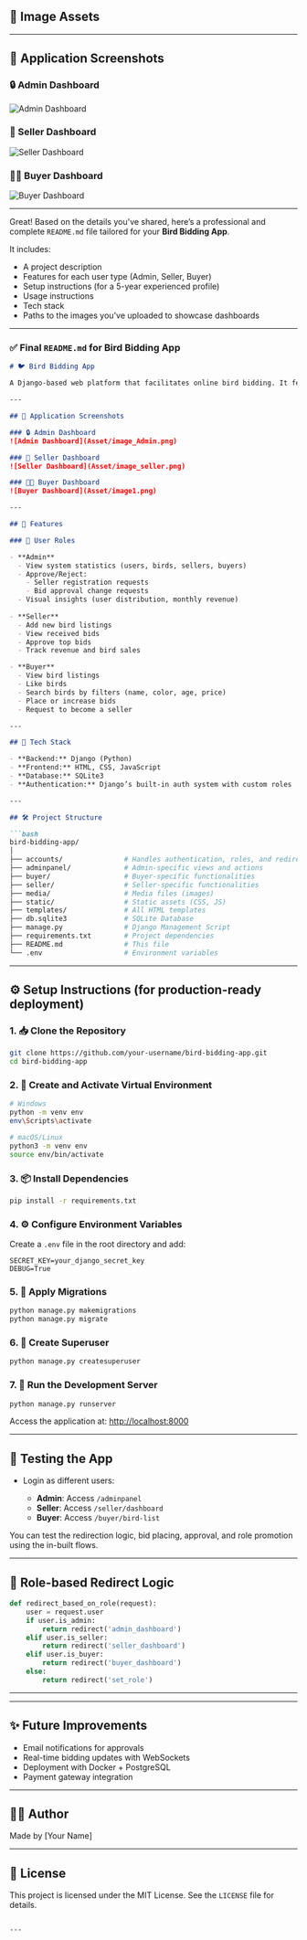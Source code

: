 ## 📂 Image Assets
---
## 📸 Application Screenshots

### 🔒 Admin Dashboard
![Admin Dashboard](Assets/image_Admin.png)
### 🛒 Seller Dashboard
![Seller Dashboard](Assets/image_seller.png)

### 🧑‍💻 Buyer Dashboard
![Buyer Dashboard](Assets/image1.png)

---


Great! Based on the details you've shared, here’s a professional and complete `README.md` file tailored for your **Bird Bidding App**.

It includes:

* A project description
* Features for each user type (Admin, Seller, Buyer)
* Setup instructions (for a 5-year experienced profile)
* Usage instructions
* Tech stack
* Paths to the images you've uploaded to showcase dashboards

---

### ✅ Final `README.md` for Bird Bidding App

````markdown
# 🐦 Bird Bidding App

A Django-based web platform that facilitates online bird bidding. It features role-based dashboards and functionalities for **Admin**, **Seller**, and **Buyer** users.

---

## 📸 Application Screenshots

### 🔒 Admin Dashboard
![Admin Dashboard](Asset/image_Admin.png)

### 🛒 Seller Dashboard
![Seller Dashboard](Asset/image_seller.png)

### 🧑‍💻 Buyer Dashboard
![Buyer Dashboard](Asset/image1.png)

---

## 🚀 Features

### 👤 User Roles

- **Admin**
  - View system statistics (users, birds, sellers, buyers)
  - Approve/Reject:
    - Seller registration requests
    - Bid approval change requests
  - Visual insights (user distribution, monthly revenue)
  
- **Seller**
  - Add new bird listings
  - View received bids
  - Approve top bids
  - Track revenue and bird sales

- **Buyer**
  - View bird listings
  - Like birds
  - Search birds by filters (name, color, age, price)
  - Place or increase bids
  - Request to become a seller

---

## 🧱 Tech Stack

- **Backend:** Django (Python)
- **Frontend:** HTML, CSS, JavaScript
- **Database:** SQLite3
- **Authentication:** Django’s built-in auth system with custom roles

---

## 🛠️ Project Structure

```bash
bird-bidding-app/
│
├── accounts/               # Handles authentication, roles, and redirects
├── adminpanel/             # Admin-specific views and actions
├── buyer/                  # Buyer-specific functionalities
├── seller/                 # Seller-specific functionalities
├── media/                  # Media files (images)
├── static/                 # Static assets (CSS, JS)
├── templates/              # All HTML templates
├── db.sqlite3              # SQLite Database
├── manage.py               # Django Management Script
├── requirements.txt        # Project dependencies
├── README.md               # This file
└── .env                    # Environment variables
````

---

## ⚙️ Setup Instructions (for production-ready deployment)

### 1. 📥 Clone the Repository

```bash
git clone https://github.com/your-username/bird-bidding-app.git
cd bird-bidding-app
```

### 2. 🧪 Create and Activate Virtual Environment

```bash
# Windows
python -m venv env
env\Scripts\activate

# macOS/Linux
python3 -m venv env
source env/bin/activate
```

### 3. 📦 Install Dependencies

```bash
pip install -r requirements.txt
```

### 4. ⚙️ Configure Environment Variables

Create a `.env` file in the root directory and add:

```env
SECRET_KEY=your_django_secret_key
DEBUG=True
```

### 5. 🔄 Apply Migrations

```bash
python manage.py makemigrations
python manage.py migrate
```

### 6. 👤 Create Superuser

```bash
python manage.py createsuperuser
```

### 7. 🚀 Run the Development Server

```bash
python manage.py runserver
```

Access the application at: [http://localhost:8000](http://localhost:8000)

---

## 🧪 Testing the App

* Login as different users:

  * **Admin**: Access `/adminpanel`
  * **Seller**: Access `/seller/dashboard`
  * **Buyer**: Access `/buyer/bird-list`

You can test the redirection logic, bid placing, approval, and role promotion using the in-built flows.

---

## 🔐 Role-based Redirect Logic

```python
def redirect_based_on_role(request):
    user = request.user
    if user.is_admin:
        return redirect('admin_dashboard')
    elif user.is_seller:
        return redirect('seller_dashboard')
    elif user.is_buyer:
        return redirect('buyer_dashboard')
    else:
        return redirect('set_role')  
```

---


---

## ✨ Future Improvements

* Email notifications for approvals
* Real-time bidding updates with WebSockets
* Deployment with Docker + PostgreSQL
* Payment gateway integration

---

## 👨‍💻 Author

Made by \[Your Name]

---

## 📃 License

This project is licensed under the MIT License. See the `LICENSE` file for details.

````

---


